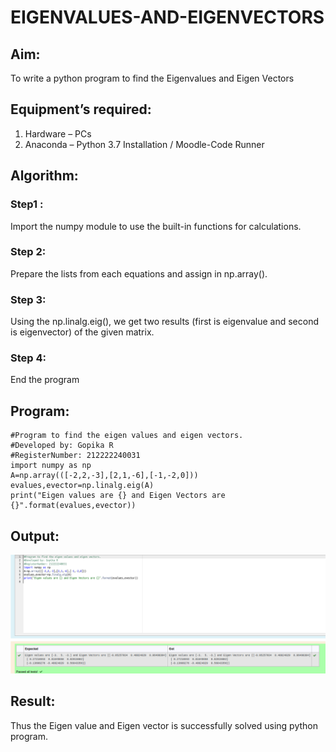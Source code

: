 # EIGENVALUES-AND-EIGENVECTORS
## Aim:
To write a python program to find the Eigenvalues and Eigen Vectors
## Equipment’s required:
1. 	Hardware – PCs
2. 	Anaconda – Python 3.7 Installation / Moodle-Code Runner
## Algorithm:
### Step1 : 
Import the numpy module to use the built-in functions for calculations.


### Step 2: 
Prepare the lists from each equations and assign in np.array().


### Step 3: 
Using the np.linalg.eig(),  we get two results (first is eigenvalue and second is eigenvector) of the given matrix.
### Step 4:
End the program



## Program:
```
#Program to find the eigen values and eigen vectors.
#Developed by: Gopika R
#RegisterNumber: 212222240031
import numpy as np
A=np.array(([-2,2,-3],[2,1,-6],[-1,-2,0]))
evalues,evector=np.linalg.eig(A)
print("Eigen values are {} and Eigen Vectors are {}".format(evalues,evector))
```

## Output:
![output](eignvector.png)

## Result:
Thus the Eigen value and Eigen vector is successfully solved using python program.
